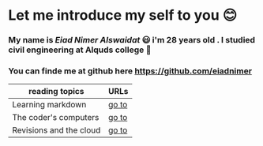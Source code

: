 # Let me introduce my self to you :blush:
### My name is ***Eiad Nimer Alswaidat*** :smiley: i'm 28 years old . I studied civil engineering at Alquds college :school:
### You can finde me at github here https://github.com/eiadnimer

| reading topics | URLs |
|---|---|
| Learning markdown  | [go to](https://eiadnimer.github.io/reading-note/reading_1) |
| The coder's computers |  [go to](https://eiadnimer.github.io/reading-note/reading_2) |
| Revisions and the cloud  |  [go to](https://eiadnimer.github.io/reading-note/reading_3) |

